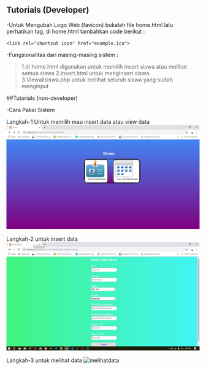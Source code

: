 ## Tutorials (Developer)
-Untuk Mengubah Logo Web (favicon)
bukalah file home.html lalu perhatikan <head> tag, di home.html tambahkan code berikut :
```
<link rel="shortcut icon" href="example.ico">
```
-Fungsionalitas dari masing-masing sistem :
>1.di home.html digunakan untuk memilih insert siswa atau melihat semua siswa
>2.insert.html untuk menginsert siswa.
>3.Viewallsiswa.php untuk melihat seluruh siswa yang sudah menginput

##Tutorials (non-developer)

-Cara Pakai Sistem

Langkah-1 Untuk memilih mau insert data atau view data
![homepage](./images/homepage.jpg)

Langkah-2 untuk insert data
![insertdata](./images/tables.jpg)

Langkah-3 untuk melihat data
![melihatdata](.images/Screenshot_3.jpg)

